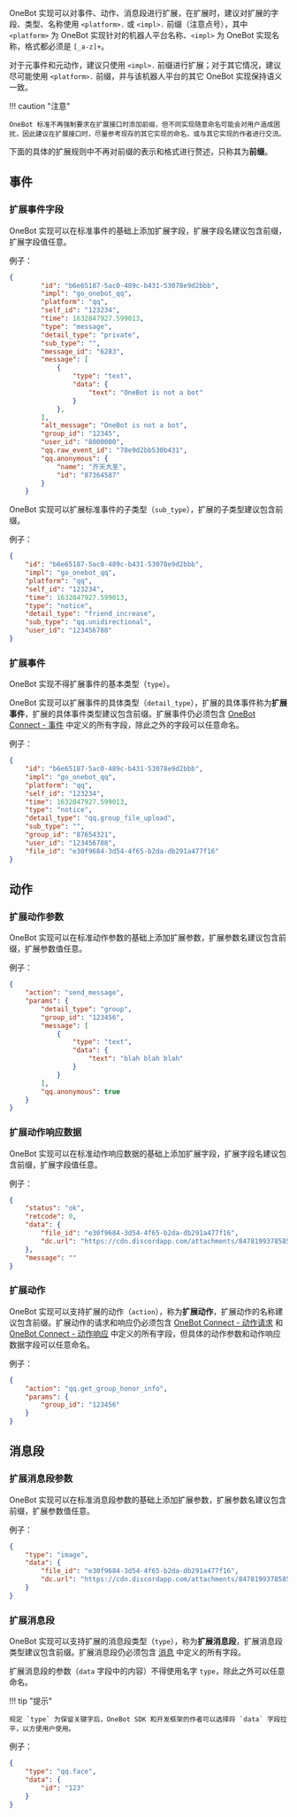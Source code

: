 OneBot 实现可以对事件、动作、消息段进行扩展，在扩展时，建议对扩展的字段、类型、名称使用 `<platform>.` 或 `<impl>.` 前缀（注意点号），其中 `<platform>` 为 OneBot 实现针对的机器人平台名称、`<impl>` 为 OneBot 实现名称，格式都必须是 `[_a-z]+`。

对于元事件和元动作，建议只使用 `<impl>.` 前缀进行扩展；对于其它情况，建议尽可能使用 `<platform>.` 前缀，并与该机器人平台的其它 OneBot 实现保持语义一致。

!!! caution "注意"

    OneBot 标准不再强制要求在扩展接口时添加前缀，但不同实现随意命名可能会对用户造成困扰，因此建议在扩展接口时，尽量参考现存的其它实现的命名，或与其它实现的作者进行交流。

下面的具体的扩展规则中不再对前缀的表示和格式进行赘述，只称其为**前缀**。

## 事件

### 扩展事件字段

OneBot 实现可以在标准事件的基础上添加扩展字段，扩展字段名建议包含前缀，扩展字段值任意。

例子：

```json
{
        "id": "b6e65187-5ac0-489c-b431-53078e9d2bbb",
        "impl": "go_onebot_qq",
        "platform": "qq",
        "self_id": "123234",
        "time": 1632847927.599013,
        "type": "message",
        "detail_type": "private",
        "sub_type": "",
        "message_id": "6283",
        "message": [
            {
                "type": "text",
                "data": {
                    "text": "OneBot is not a bot"
                }
            },
        ],
        "alt_message": "OneBot is not a bot",
        "group_id": "12345",
        "user_id": "8000000",
        "qq.raw_event_id": "78e9d2bb530b431",
        "qq.anonymous": {
            "name": "齐天大圣",
            "id": "87364587"
        }
    }
```

OneBot 实现可以扩展标准事件的子类型（`sub_type`），扩展的子类型建议包含前缀。

例子：

```json
{
    "id": "b6e65187-5ac0-489c-b431-53078e9d2bbb",
    "impl": "go_onebot_qq",
    "platform": "qq",
    "self_id": "123234",
    "time": 1632847927.599013,
    "type": "notice",
    "detail_type": "friend_increase",
    "sub_type": "qq.unidirectional",
    "user_id": "123456788"
}
```

### 扩展事件

OneBot 实现不得扩展事件的基本类型（`type`）。

OneBot 实现可以扩展事件的具体类型（`detail_type`），扩展的具体事件称为**扩展事件**，扩展的具体事件类型建议包含前缀。扩展事件仍必须包含 [OneBot Connect - 事件](../connect/data-protocol/event.md) 中定义的所有字段，除此之外的字段可以任意命名。

例子：

```json
{
    "id": "b6e65187-5ac0-489c-b431-53078e9d2bbb",
    "impl": "go_onebot_qq",
    "platform": "qq",
    "self_id": "123234",
    "time": 1632847927.599013,
    "type": "notice",
    "detail_type": "qq.group_file_upload",
    "sub_type": "",
    "group_id": "87654321",
    "user_id": "123456788",
    "file_id": "e30f9684-3d54-4f65-b2da-db291a477f16"
}
```

## 动作

### 扩展动作参数

OneBot 实现可以在标准动作参数的基础上添加扩展参数，扩展参数名建议包含前缀，扩展参数值任意。

例子：

```json
{
    "action": "send_message",
    "params": {
        "detail_type": "group",
        "group_id": "123456",
        "message": [
            {
                "type": "text",
                "data": {
                    "text": "blah blah blah"
                }
            }
        ],
        "qq.anonymous": true
    }
}
```

### 扩展动作响应数据

OneBot 实现可以在标准动作响应数据的基础上添加扩展字段，扩展字段名建议包含前缀，扩展字段值任意。

例子：

```json
{
    "status": "ok",
    "retcode": 0,
    "data": {
        "file_id": "e30f9684-3d54-4f65-b2da-db291a477f16",
        "dc.url": "https://cdn.discordapp.com/attachments/847819937858584599/894098742922338315/SAH3YJ26CBB7KBK41.jpg"
    },
    "message": ""
}
```

### 扩展动作

OneBot 实现可以支持扩展的动作（`action`），称为**扩展动作**，扩展动作的名称建议包含前缀。扩展动作的请求和响应仍必须包含 [OneBot Connect - 动作请求](../connect/data-protocol/action-request.md) 和 [OneBot Connect - 动作响应](../connect/data-protocol/action-response.md) 中定义的所有字段，但具体的动作参数和动作响应数据字段可以任意命名。

例子：

```json
{
    "action": "qq.get_group_honor_info",
    "params": {
        "group_id": "123456"
    }
}
```

## 消息段

### 扩展消息段参数

OneBot 实现可以在标准消息段参数的基础上添加扩展参数，扩展参数名建议包含前缀，扩展参数值任意。

例子：

```json
{
    "type": "image",
    "data": {
        "file_id": "e30f9684-3d54-4f65-b2da-db291a477f16",
        "dc.url": "https://cdn.discordapp.com/attachments/847819937858584599/894098742922338315/SAH3YJ26CBB7KBK41.jpg"
    }
}
```

### 扩展消息段

OneBot 实现可以支持扩展的消息段类型（`type`），称为**扩展消息段**，扩展消息段类型建议包含前缀。扩展消息段仍必须包含 [消息](message/type.md) 中定义的所有字段。

扩展消息段的参数（`data` 字段中的内容）不得使用名字 `type`，除此之外可以任意命名。

!!! tip "提示"

    规定 `type` 为保留关键字后，OneBot SDK 和开发框架的作者可以选择将 `data` 字段拉平，以方便用户使用。

例子：

```json
{
    "type": "qq.face",
    "data": {
        "id": "123"
    }
}
```
